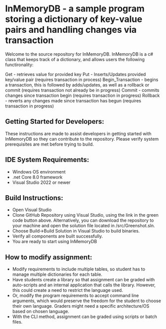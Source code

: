 InMemoryDB - a sample program storing a dictionary of key-value pairs and handling changes via transaction
=============================================================

Welcome to the source repository for InMemoryDB. InMemoryDB is a c# class that keeps track of a dictionary, and allows users the following functironality:

Get - retrieves value for provided key
Put - Inserts/Updates provided key/value pair (requires transaction in process)
Begin_Transaction - begins a transaction, this is followed by adds/updates, as well as a rollback or commit (requires transaction not already be in progress)
Commit - commits changes since transaction begin (requires transaction in progress)
Rollback - reverts any changes made since transaction has begun (requires transaction in progress)

Getting Started for Developers:
-------------------------------

These instructions are made to assist developers in getting started with InMemoryDB so they can contribute to the repository. Please verify system prerequisites are met before trying to build.

IDE System Requirements:
------------------------

* Windows OS environment
* .net Core 8.0 framework
* Visual Studio 2022 or newer

Build Instructions:
-------------------

* Open Visual Studio
* Clone GitHub Repository using Visual Studio, using the link in the green code button above. Alternatively, you can download the repository to your machine and open the solution file located in /src/Greenshot.sln.
* Choose Build->Build Solution in Visual Studio to build binaries.
* Verify all components are built successfully.
* You are ready to start using InMemoryDB

How to modify assignment:
------------------

* Modify requirements to include multiple tables, so student has to manage multiple dictionaries for each table. 
* Have students create a library so that assignment can be graded with auto-scripts and an internal application that calls the library. However, this could create a need to restrict the language used.
* Or, modify the program requirements to accept command line arguments, which would preserve the freedom for the student to choose their own language. Graders might need a specific architecture/OS based on chosen language.
* With the CLI method, assignment can be graded using scripts or batch files. 
